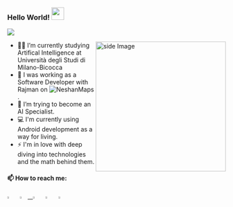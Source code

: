   ### Hello World!  <img src="https://github.com/sciencepal/sciencepal/blob/master/assets/Hi.gif" width="29px">
  ![](https://komarev.com/ghpvc/?username=hamedsj&label=Profile%20Visits&color=yellowgreen&style=flat)
  

<img src="https://media.giphy.com/media/3o7qDXzmWyT3BgcyGc/giphy.gif" alt="side Image" align="right" width="300" height="auto" />

  - 🧑‍🎓 I’m currently studying Artifical Intelligence at Università degli Studi di Milano-Bicocca 
  - 🔭 I was working as a Software Developer with Rajman on ![NeshanMaps](https://play.google.com/store/apps/details?id=org.rajman.neshan.traffic.tehran.navigator).
  - 🌱 I’m trying to become an AI Specialist.
  - 💻 I'm currently using Android development as a way for living.
  - ⚡ I'm in love with deep diving into technologies and the math behind them.
  
  #### 📫 How to reach me:
  
  [<img src="https://img.icons8.com/color/48/000000/linkedin.png" width="3.5%"/>](https://www.linkedin.com/in/hamid-reza-shajaravi-187a5a102/) &nbsp;
  <a href="mailto:hamedsj5@gmail.com"> <img src="https://img.icons8.com/fluent/48/000000/gmail.png" width="3.5%"/> &nbsp;
  [<img src="https://img.icons8.com/fluent/48/000000/telegram-app.png" width="3.5%"/>](https://www.instagram.com/hamedsj5/)  &nbsp;
  [<img src="https://img.icons8.com/color/48/000000/twitter.png" width="3.5%"/>](https://twitter.com/Hamidsj5)  &nbsp;
  [<img src="https://img.icons8.com/fluent/48/000000/instagram-new.png" width="3.5%"/>](https://www.instagram.com/hamedsj5/)
  
